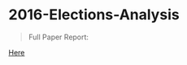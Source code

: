 # 2016-Elections-Analysis

<blockquote>Full Paper Report:</blockquote>
<p><a href="https://docs.google.com/document/d/1hDl6NyagySoKiAvXGXMAEMxgZ4qQzLr946gkRzbocoA/edit?usp=sharing">Here</a><p>
